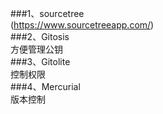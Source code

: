 ###1、sourcetree  
(https://www.sourcetreeapp.com/)  
###2、Gitosis  
方便管理公钥  
###3、Gitolite  
控制权限  
###4、Mercurial  
版本控制  
